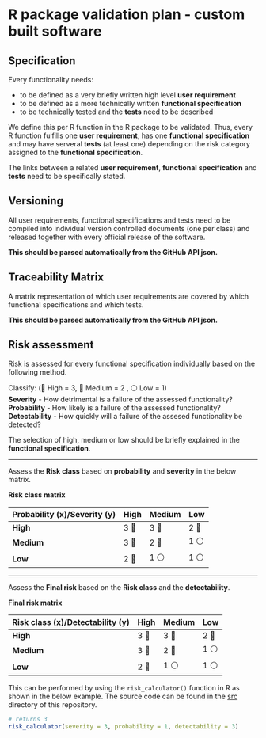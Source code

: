 # R package validation plan - custom built software

## Specification

Every functionality needs:
 - to be defined as a very briefly written high level **user requirement**
 - to be defined as a more technically written **functional specification**
 - to be technically tested and the **tests** need to be described

We define this per R function in the R package to be validated. Thus, every R function fulfills one **user requirement**,
has one **functional specification** and may have serveral **tests** (at least one) depending on the risk category assigned
to the **functional specification**.

The links between a related **user requirement**, **functional specification** and **tests** need to be specifically stated.

## Versioning

All user requirements, functional specifications and tests need to be compiled into individual version controlled
documents (one per class) and released together with every official release of the software.

**This should be parsed automatically from the GitHub API json.**

## Traceability Matrix

A matrix representation of which user requirements are covered by which functional specifications and which tests.

**This should be parsed automatically from the GitHub API json.**

## Risk assessment

Risk is assessed for every functional specification individually based on the following method.

Classify: (:red_circle: High = 3, :large_blue_circle: Medium = 2 , :white_circle: Low = 1)  
**Severity** - How detrimental is a failure of the assessed functionality?  
**Probability** - How likely is a failure of the assessed functionality?  
**Detectability** - How quickly will a failure of the assesed functionality be detected? 

The selection of high, medium or low should be briefly explained in the **functional specification**.

---

Assess the **Risk class** based on **probability** and **severity** in the below matrix.

**Risk class matrix**

|Probability (x)/Severity (y) | High | Medium | Low |
|-----------------------------|------|--------|-----|
| **High**                    |   3 :red_circle:  |   3 :red_circle:   |  2 :large_blue_circle: |
| **Medium**                  |   3 :red_circle: |   2 :large_blue_circle:   |  1 :white_circle: |
| **Low**                     |   2 :large_blue_circle: |   1 :white_circle:   |  1 :white_circle: |

---

Assess the **Final risk** based on the **Risk class** and the **detectability**.

**Final risk matrix**

|Risk class (x)/Detectability (y) | High | Medium | Low |
|---------------------------------|------|--------|-----|
| **High**                        |   3 :red_circle: |   3 :red_circle:   |  2 :large_blue_circle: |
| **Medium**                      |   3 :red_circle: |   2 :large_blue_circle:   |  1 :white_circle: |
| **Low**                         |   2 :large_blue_circle: |   1 :white_circle:   |  1 :white_circle: |

This can be performed by using the `risk_calculator()` function in R as shown in the below example.
The source code can be found in the [src](src) directory of this repository.

```r
# returns 3
risk_calculator(severity = 3, probability = 1, detectability = 3)
```




